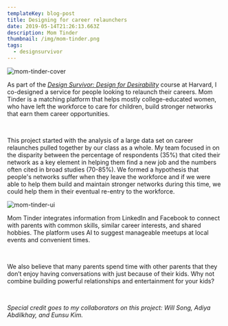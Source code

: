 ```yaml
---
templateKey: blog-post
title: Designing for career relaunchers
date: 2019-05-14T21:26:13.663Z
description: Mom Tinder
thumbnail: /img/mom-tinder.png
tags:
  - designsurvivor
---
```

![mom-tinder-cover](/img/mom-tinder.png)

As part of the [_Design Survivor: Design for Desirability_](https://www.desirabilitylab.com/portfolio/design-survivor/) course at Harvard, I co-designed a service for people looking to relaunch their careers. Mom Tinder is a matching platform that helps mostly college-educated women, who have left the workforce to care for children, build stronger networks that earn them career opportunities.

<br>

This project started with the analysis of a large data set on career relaunches pulled together by our class as a whole. My team focused in on the disparity between the percentage of respondents (35%) that cited their network as a key element in helping them find a new job and the numbers often cited in broad studies (70-85%). We formed a hypothesis that people's networks suffer when they leave the workforce and if we were able to help them build and maintain stronger networks during this time, we could help them in their eventual re-entry to the workforce.

![mom-tinder-ui](/img/mom-tinder-1-.png)

Mom Tinder integrates information from LinkedIn and Facebook to connect with parents with common skills, similar career interests, and shared hobbies. The platform uses AI to suggest manageable meetups at local events and convenient times.

<br>

We also believe that many parents spend time with other parents that they don’t enjoy having conversations with just because of their kids. Why not combine building powerful relationships and entertainment for your kids?

<br>

_Special credit goes to my collaborators on this project: Will Song, Adiya Abdilkhay, and Eunsu Kim._
